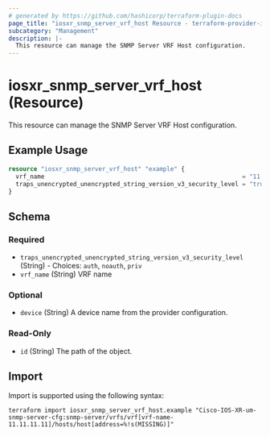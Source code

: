 ```yaml
---
# generated by https://github.com/hashicorp/terraform-plugin-docs
page_title: "iosxr_snmp_server_vrf_host Resource - terraform-provider-iosxr"
subcategory: "Management"
description: |-
  This resource can manage the SNMP Server VRF Host configuration.
---
```


# iosxr_snmp_server_vrf_host (Resource)

This resource can manage the SNMP Server VRF Host configuration.

## Example Usage

```terraform
resource "iosxr_snmp_server_vrf_host" "example" {
  vrf_name                                                       = "11.11.11.11"
  traps_unencrypted_unencrypted_string_version_v3_security_level = "true"
}
```

<!-- schema generated by tfplugindocs -->
## Schema

### Required

- `traps_unencrypted_unencrypted_string_version_v3_security_level` (String) - Choices: `auth`, `noauth`, `priv`
- `vrf_name` (String) VRF name

### Optional

- `device` (String) A device name from the provider configuration.

### Read-Only

- `id` (String) The path of the object.

## Import

Import is supported using the following syntax:

```shell
terraform import iosxr_snmp_server_vrf_host.example "Cisco-IOS-XR-um-snmp-server-cfg:snmp-server/vrfs/vrf[vrf-name-11.11.11.11]/hosts/host[address=%!s(MISSING)]"
```
